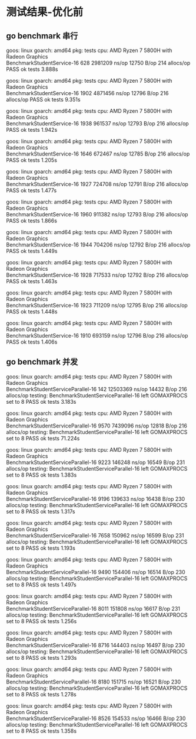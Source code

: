# 测试结果-优化前
## go benchmark 串行
goos: linux
goarch: amd64
pkg: tests
cpu: AMD Ryzen 7 5800H with Radeon Graphics         
BenchmarkStudentService-16    	     628	   2981209 ns/op	   12750 B/op	     214 allocs/op
PASS
ok  	tests	3.888s

goos: linux
goarch: amd64
pkg: tests
cpu: AMD Ryzen 7 5800H with Radeon Graphics         
BenchmarkStudentService-16    	    1902	   4871456 ns/op	   12796 B/op	     216 allocs/op
PASS
ok  	tests	9.351s

goos: linux
goarch: amd64
pkg: tests
cpu: AMD Ryzen 7 5800H with Radeon Graphics         
BenchmarkStudentService-16    	    1938	    961537 ns/op	   12793 B/op	     216 allocs/op
PASS
ok  	tests	1.942s

goos: linux
goarch: amd64
pkg: tests
cpu: AMD Ryzen 7 5800H with Radeon Graphics         
BenchmarkStudentService-16    	    1646	    672467 ns/op	   12785 B/op	     216 allocs/op
PASS
ok  	tests	1.205s

goos: linux
goarch: amd64
pkg: tests
cpu: AMD Ryzen 7 5800H with Radeon Graphics         
BenchmarkStudentService-16    	    1927	    724708 ns/op	   12791 B/op	     216 allocs/op
PASS
ok  	tests	1.477s

goos: linux
goarch: amd64
pkg: tests
cpu: AMD Ryzen 7 5800H with Radeon Graphics         
BenchmarkStudentService-16    	    1960	    911382 ns/op	   12793 B/op	     216 allocs/op
PASS
ok  	tests	1.866s

goos: linux
goarch: amd64
pkg: tests
cpu: AMD Ryzen 7 5800H with Radeon Graphics         
BenchmarkStudentService-16    	    1944	    704206 ns/op	   12792 B/op	     216 allocs/op
PASS
ok  	tests	1.449s

goos: linux
goarch: amd64
pkg: tests
cpu: AMD Ryzen 7 5800H with Radeon Graphics         
BenchmarkStudentService-16    	    1928	    717533 ns/op	   12792 B/op	     216 allocs/op
PASS
ok  	tests	1.463s

goos: linux
goarch: amd64
pkg: tests
cpu: AMD Ryzen 7 5800H with Radeon Graphics         
BenchmarkStudentService-16    	    1923	    711209 ns/op	   12795 B/op	     216 allocs/op
PASS
ok  	tests	1.448s

goos: linux
goarch: amd64
pkg: tests
cpu: AMD Ryzen 7 5800H with Radeon Graphics         
BenchmarkStudentService-16    	    1910	    693159 ns/op	   12796 B/op	     216 allocs/op
PASS
ok  	tests	1.406s

## go benchmark 并发
goos: linux
goarch: amd64
pkg: tests
cpu: AMD Ryzen 7 5800H with Radeon Graphics         
BenchmarkStudentServiceParallel-16    	     142	  12503369 ns/op	   14432 B/op	     216 allocs/op
testing: BenchmarkStudentServiceParallel-16 left GOMAXPROCS set to 8
PASS
ok  	tests	3.183s

goos: linux
goarch: amd64
pkg: tests
cpu: AMD Ryzen 7 5800H with Radeon Graphics         
BenchmarkStudentServiceParallel-16    	    9570	   7439096 ns/op	   12818 B/op	     216 allocs/op
testing: BenchmarkStudentServiceParallel-16 left GOMAXPROCS set to 8
PASS
ok  	tests	71.224s

goos: linux
goarch: amd64
pkg: tests
cpu: AMD Ryzen 7 5800H with Radeon Graphics         
BenchmarkStudentServiceParallel-16    	    9223	    146248 ns/op	   16549 B/op	     231 allocs/op
testing: BenchmarkStudentServiceParallel-16 left GOMAXPROCS set to 8
PASS
ok  	tests	1.383s

goos: linux
goarch: amd64
pkg: tests
cpu: AMD Ryzen 7 5800H with Radeon Graphics         
BenchmarkStudentServiceParallel-16    	    9196	    139633 ns/op	   16438 B/op	     230 allocs/op
testing: BenchmarkStudentServiceParallel-16 left GOMAXPROCS set to 8
PASS
ok  	tests	1.317s

goos: linux
goarch: amd64
pkg: tests
cpu: AMD Ryzen 7 5800H with Radeon Graphics         
BenchmarkStudentServiceParallel-16    	    7658	    150962 ns/op	   16599 B/op	     231 allocs/op
testing: BenchmarkStudentServiceParallel-16 left GOMAXPROCS set to 8
PASS
ok  	tests	1.193s

goos: linux
goarch: amd64
pkg: tests
cpu: AMD Ryzen 7 5800H with Radeon Graphics         
BenchmarkStudentServiceParallel-16    	    9490	    154406 ns/op	   16514 B/op	     230 allocs/op
testing: BenchmarkStudentServiceParallel-16 left GOMAXPROCS set to 8
PASS
ok  	tests	1.497s

goos: linux
goarch: amd64
pkg: tests
cpu: AMD Ryzen 7 5800H with Radeon Graphics         
BenchmarkStudentServiceParallel-16    	    8011	    151808 ns/op	   16617 B/op	     231 allocs/op
testing: BenchmarkStudentServiceParallel-16 left GOMAXPROCS set to 8
PASS
ok  	tests	1.256s

goos: linux
goarch: amd64
pkg: tests
cpu: AMD Ryzen 7 5800H with Radeon Graphics         
BenchmarkStudentServiceParallel-16    	    8716	    144403 ns/op	   16497 B/op	     230 allocs/op
testing: BenchmarkStudentServiceParallel-16 left GOMAXPROCS set to 8
PASS
ok  	tests	1.293s

goos: linux
goarch: amd64
pkg: tests
cpu: AMD Ryzen 7 5800H with Radeon Graphics         
BenchmarkStudentServiceParallel-16    	    8180	    151715 ns/op	   16521 B/op	     230 allocs/op
testing: BenchmarkStudentServiceParallel-16 left GOMAXPROCS set to 8
PASS
ok  	tests	1.278s

goos: linux
goarch: amd64
pkg: tests
cpu: AMD Ryzen 7 5800H with Radeon Graphics         
BenchmarkStudentServiceParallel-16    	    8526	    154533 ns/op	   16466 B/op	     230 allocs/op
testing: BenchmarkStudentServiceParallel-16 left GOMAXPROCS set to 8
PASS
ok  	tests	1.358s


